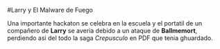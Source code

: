 #Larry y El Malware de Fuego

Una importante hackaton se celebra en la escuela y el portatil de un compañero de **Larry**
se averia debido a un ataque de **Ballmemort**, perdiendo asi del todo la saga *Crepusculo*
en PDF que tenia ghuardado.

